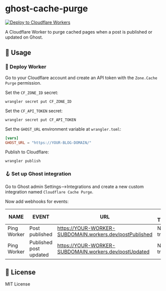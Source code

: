 # ghost-cache-purge

[![Deploy to Cloudflare Workers](https://github.com/milgradesec/ghost-cache-purge-worker/actions/workflows/deploy.yml/badge.svg)](https://github.com/milgradesec/ghost-cache-purge-worker/actions/workflows/deploy.yml)

A Cloudflare Worker to purge cached pages when a post is published or updated on Ghost.

## 📙 Usage

### 🚀 Deploy Worker
<!-- [![Deploy to Cloudflare Workers](https://deploy.workers.cloudflare.com/button)](https://deploy.workers.cloudflare.com/?url=https://github.com/milgradesec/ghost-cache-purge) -->

Go to your Cloudflare account and create an API token with the `Zone.Cache Purge` permission.

Set the `CF_ZONE_ID` secret:

```shell
wrangler secret put CF_ZONE_ID
```

Set the `CF_API_TOKEN` secret:

```shell
wrangler secret put CF_API_TOKEN
```

Set the `GHOST_URL` environment variable at `wrangler.toml`:

```toml
[vars]
GHOST_URL = "https://YOUR-BLOG-DOMAIN/"
```

Publish to Cloudflare:

```shell
wrangler publish
```

### 🪝 Set up Ghost integration

Go to Ghost admin Settings-->Integrations and create a new custom integration named `Cloudflare Cache Purge`.

Now add webhooks for events:

| NAME        | EVENT                  | URL                                                       | LAST TRIGGERED |
| ----------- | ---------------------- | --------------------------------------------------------- | -------------- |
| Ping Worker | Post published         | <https://YOUR-WORKER-SUBDOMAIN.workers.dev/postPublished> | Not triggered  |
| Ping Worker | Published post updated | <https://YOUR-WORKER-SUBDOMAIN.workers.dev/postUpdated>   | Not triggered  |

## 📜 License

MIT License
